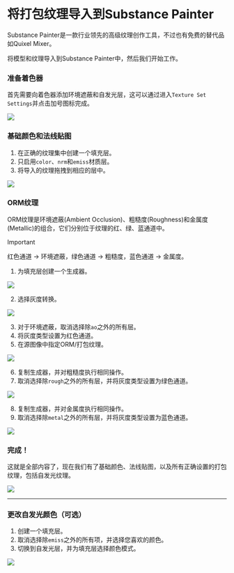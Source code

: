 # 将打包纹理导入到Substance Painter
Substance Painter是一款行业领先的高级纹理创作工具，不过也有免费的替代品如Quixel Mixer。

将模型和纹理导入到Substance Painter中，然后我们开始工作。

### 准备着色器
首先需要向着色器添加环境遮蔽和自发光层，这可以通过进入`Texture Set Settings`并点击加号图标完成。

![](/Media/ImportTexturesSubstance/substance1.png)

### 基础颜色和法线贴图
1. 在正确的纹理集中创建一个填充层。
2. 只启用`color`、`nrm`和`emiss`材质层。
3. 将导入的纹理拖拽到相应的层中。

![](/Media/ImportTexturesSubstance/substance2.png)

### ORM纹理
ORM纹理是环境遮蔽(Ambient Occlusion)、粗糙度(Roughness)和金属度(Metallic)的组合，它们分别位于纹理的红、绿、蓝通道中。

> [!IMPORTANT]  
> 红色通道 -> 环境遮蔽，绿色通道 -> 粗糙度，蓝色通道 -> 金属度。

1. 为填充层创建一个生成器。

![](/Media/ImportTexturesSubstance/substance3.png)

2. 选择灰度转换。

![](/Media/ImportTexturesSubstance/substance4.png)

3. 对于环境遮蔽，取消选择除`ao`之外的所有层。
4. 将灰度类型设置为红色通道。
5. 在源图像中指定ORM/打包纹理。

![](/Media/ImportTexturesSubstance/substance5.png)

6. 复制生成器，并对粗糙度执行相同操作。
7. 取消选择除`rough`之外的所有层，并将灰度类型设置为绿色通道。

![](/Media/ImportTexturesSubstance/substance6.png)

8. 复制生成器，并对金属度执行相同操作。
9. 取消选择除`metal`之外的所有层，并将灰度类型设置为蓝色通道。

![](/Media/ImportTexturesSubstance/substance7.png)

### 完成！
这就是全部内容了，现在我们有了基础颜色、法线贴图，以及所有正确设置的打包纹理，包括自发光纹理。

![](/Media/ImportTexturesSubstance/substance8.png)


<hr>

### 更改自发光颜色（可选）
1. 创建一个填充层。
2. 取消选择除`emiss`之外的所有项，并选择您喜欢的颜色。
3. 切换到自发光层，并为填充层选择颜色模式。

![](/Media/ImportTexturesSubstance/substance9.png)